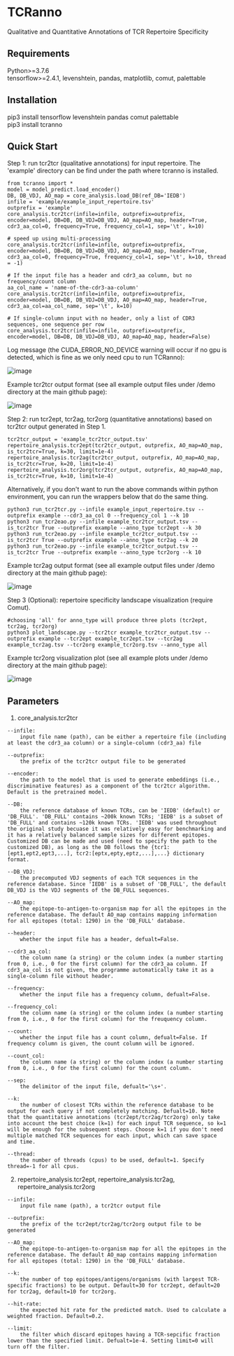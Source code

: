 # TCRanno
Qualitative and Quantitative Annotations of TCR Repertoire Specificity

## Requirements
Python>=3.7.6 \
tensorflow>=2.4.1, levenshtein, pandas, matplotlib, comut, palettable

## Installation
pip3 install tensorflow levenshtein pandas comut palettable \
pip3 install tcranno

## Quick Start
Step 1: run tcr2tcr (qualitative annotations) for input repertoire. The 'example' directory can be find under the path where tcranno is installed.
```
from tcranno import *
model = model_predict.load_encoder()
DB, DB_VDJ, AO_map = core_analysis.load_DB(ref_DB='IEDB')
infile = 'example/example_input_repertoire.tsv'
outprefix = 'example'
core_analysis.tcr2tcr(infile=infile, outprefix=outprefix, encoder=model, DB=DB, DB_VDJ=DB_VDJ, AO_map=AO_map, header=True, cdr3_aa_col=0, frequency=True, frequency_col=1, sep='\t', k=10)

# speed up using multi-processing
core_analysis.tcr2tcr(infile=infile, outprefix=outprefix, encoder=model, DB=DB, DB_VDJ=DB_VDJ, AO_map=AO_map, header=True, cdr3_aa_col=0, frequency=True, frequency_col=1, sep='\t', k=10, thread = -1)

# If the input file has a header and cdr3_aa column, but no frequency/count column
aa_col_name = 'name-of-the-cdr3-aa-column'
core_analysis.tcr2tcr(infile=infile, outprefix=outprefix, encoder=model, DB=DB, DB_VDJ=DB_VDJ, AO_map=AO_map, header=True, cdr3_aa_col=aa_col_name, sep='\t', k=10)

# If single-column input with no header, only a list of CDR3 sequences, one sequence per row
core_analysis.tcr2tcr(infile=infile, outprefix=outprefix, encoder=model, DB=DB, DB_VDJ=DB_VDJ, AO_map=AO_map, header=False)
```
Log message (the CUDA_ERROR_NO_DEVICE warning will occur if no gpu is detected, which is fine as we only need cpu to run TCRanno):

![image](https://github.com/LuoPangpang/TCRanno_test/blob/main/imgs/log.PNG)

Example tcr2tcr output format (see all example output files under /demo directory at the main github page):

![image](https://github.com/LuoPangpang/TCRanno_test/blob/main/imgs/tcr2tcr_output_format.PNG)

Step 2: run tcr2ept, tcr2ag, tcr2org (quantitative annotations) based on tcr2tcr output generated in Step 1.
```
tcr2tcr_output = 'example_tcr2tcr_output.tsv'
repertoire_analysis.tcr2ept(tcr2tcr_output, outprefix, AO_map=AO_map, is_tcr2tcr=True, k=30, limit=1e-4)
repertoire_analysis.tcr2ag(tcr2tcr_output, outprefix, AO_map=AO_map, is_tcr2tcr=True, k=20, limit=1e-4)
repertoire_analysis.tcr2org(tcr2tcr_output, outprefix, AO_map=AO_map, is_tcr2tcr=True, k=10, limit=1e-4)
```
Alternatively, if you don't want to run the above commands within python environment, you can run the wrappers below that do the same thing.
```
python3 run_tcr2tcr.py --infile example_input_repertoire.tsv --outprefix example --cdr3_aa_col 0 --frequency_col 1 --k 10
python3 run_tcr2eao.py --infile example_tcr2tcr_output.tsv --is_tcr2tcr True --outprefix example --anno_type tcr2ept --k 30
python3 run_tcr2eao.py --infile example_tcr2tcr_output.tsv --is_tcr2tcr True --outprefix example --anno_type tcr2ag --k 20
python3 run_tcr2eao.py --infile example_tcr2tcr_output.tsv --is_tcr2tcr True --outprefix example --anno_type tcr2org --k 10
```
Example tcr2ag output format (see all example output files under /demo directory at the main github page):

![image](https://github.com/LuoPangpang/TCRanno_test/blob/main/imgs/tcr2ag_output_format.PNG)

Step 3 (Optional): repertoire specificity landscape visualization (require Comut).
```
#choosing 'all' for anno_type will produce three plots (tcr2ept, tcr2ag, tcr2org)
python3 plot_landscape.py --tcr2tcr example_tcr2tcr_output.tsv --outprefix example --tcr2ept example_tcr2ept.tsv --tcr2ag example_tcr2ag.tsv --tcr2org example_tcr2org.tsv --anno_type all
```
Example tcr2org visualization plot (see all example plots under /demo directory at the main github page):

![image](https://github.com/LuoPangpang/TCRanno_test/blob/main/demo/example_tcr2org.png)

## Parameters
1. core_analysis.tcr2tcr
```
--infile: 
    input file name (path), can be either a repertoire file (including at least the cdr3_aa column) or a single-column (cdr3_aa) file

--outprefix: 
    the prefix of the tcr2tcr output file to be generated

--encoder: 
    the path to the model that is used to generate embeddings (i.e., discriminative features) as a component of the tcr2tcr algorithm. Default is the pretrained model.

--DB: 
    the reference database of known TCRs, can be 'IEDB' (default) or 'DB_FULL'. 'DB_FULL' contains ~200k known TCRs; 'IEDB' is a subset of 'DB_FULL' and contains ~120k known TCRs. 'IEDB' was used throughout the original study becuase it was relatively easy for benchmarking and it has a relatively balanced sample sizes for different epitopes. Customized DB can be made and used (need to specify the path to the customized DB), as long as the DB follows the {tcr1:[ept1,ept2,ept3,...], tcr2:[eptx,epty,eptz,...],...} dictionary format.

--DB_VDJ: 
    the precomputed VDJ segments of each TCR sequences in the reference database. Since 'IEDB' is a subset of 'DB_FULL', the default DB_VDJ is the VDJ segments of the DB_FULL sequences.
    
--AO_map: 
    the epitope-to-antigen-to-organism map for all the epitopes in the reference database. The default AO_map contains mapping information for all epitopes (total: 1290) in the 'DB_FULL' database.
    
--header: 
    whether the input file has a header, defualt=False.

--cdr3_aa_col: 
    the column name (a string) or the column index (a number starting from 0, i.e., 0 for the first column) for the cdr3_aa column. If cdr3_aa_col is not given, the programme automatically take it as a single-column file without header.

--frequency: 
    whether the input file has a frequency column, defualt=False.

--frequency_col: 
    the column name (a string) or the column index (a number starting from 0, i.e., 0 for the first column) for the freuquency column.
    
--count: 
    whether the input file has a count column, defualt=False. If frequency column is given, the count column will be ignored.

--count_col: 
    the column name (a string) or the column index (a number starting from 0, i.e., 0 for the first column) for the count column.

--sep: 
    the delimitor of the input file, defualt='\s+'.

--k: 
    the number of closest TCRs within the reference database to be output for each query if not completely matching. Defualt=10. Note that the quantitative annotations (tcr2ept/tcr2ag/tcr2org) only take into account the best choice (k=1) for each input TCR sequence, so k=1 will be enough for the subsequent steps. Choose k=1 if you don't need multiple matched TCR sequences for each input, which can save space and time.

--thread: 
    the number of threads (cpus) to be used, default=1. Specify thread=-1 for all cpus.
```

2. repertoire_analysis.tcr2ept, repertoire_analysis.tcr2ag, repertoire_analysis.tcr2org
```
--infile: 
    input file name (path), a tcr2tcr output file

--outprefix: 
    the prefix of the tcr2ept/tcr2ag/tcr2org output file to be generated
    
--AO_map: 
    the epitope-to-antigen-to-organism map for all the epitopes in the reference database. The default AO_map contains mapping information for all epitopes (total: 1290) in the 'DB_FULL' database.

--k: 
    the number of top epitopes/antigens/organisms (with largest TCR-specific fractions) to be output. Default=30 for tcr2ept, default=20 for tcr2ag, default=10 for tcr2org.

--hit-rate: 
    the expected hit rate for the predicted match. Used to calculate a weighted fraction. Default=0.2.

--limit: 
    the filter which discard epitopes having a TCR-sepcific fraction lower than the specified limit. Defualt=1e-4. Setting limit=0 will turn off the filter.

```
